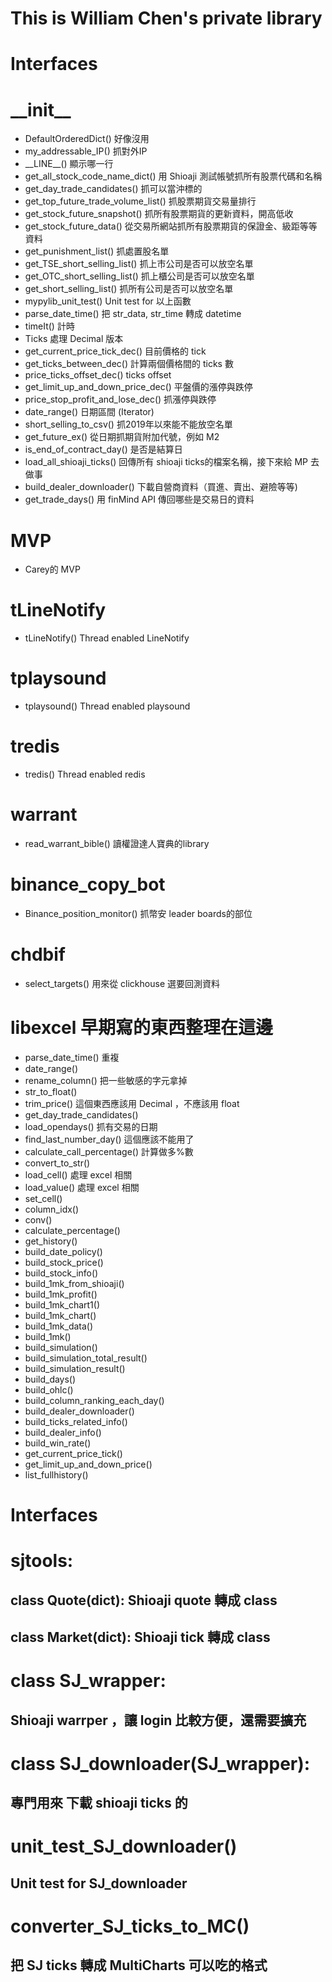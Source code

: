 
# This is William Chen's private library

# Interfaces
# \_\_init\_\_
* DefaultOrderedDict() 好像沒用
* my_addressable_IP() 抓對外IP
* \_\_LINE\_\_() 顯示哪一行
* get_all_stock_code_name_dict() 用 Shioaji 測試帳號抓所有股票代碼和名稱
* get_day_trade_candidates() 抓可以當沖標的
* get_top_future_trade_volume_list() 抓股票期貨交易量排行
* get_stock_future_snapshot() 抓所有股票期貨的更新資料，開高低收
* get_stock_future_data() 從交易所網站抓所有股票期貨的保證金、級距等等資料
* get_punishment_list() 抓處置股名單
* get_TSE_short_selling_list() 抓上市公司是否可以放空名單
* get_OTC_short_selling_list() 抓上櫃公司是否可以放空名單
* get_short_selling_list() 抓所有公司是否可以放空名單
* mypylib_unit_test() Unit test for 以上函數
* parse_date_time() 把 str_data, str_time 轉成 datetime
* timeIt() 計時
* Ticks 處理 Decimal 版本 
* get_current_price_tick_dec() 目前價格的 tick
* get_ticks_between_dec() 計算兩個價格間的 ticks 數
* price_ticks_offset_dec() ticks offset
* get_limit_up_and_down_price_dec() 平盤價的漲停與跌停
* price_stop_profit_and_lose_dec() 抓漲停與跌停
* date_range() 日期區間 (Iterator)
* short_selling_to_csv() 抓2019年以來能不能放空名單
* get_future_ex() 從日期抓期貨附加代號，例如 M2
* is_end_of_contract_day() 是否是結算日
* load_all_shioaji_ticks() 回傳所有 shioaji ticks的檔案名稱，接下來給 MP 去做事
* build_dealer_downloader() 下載自營商資料（買進、賣出、避險等等)
* get_trade_days() 用 finMind API 傳回哪些是交易日的資料

# MVP
* Carey的 MVP

# tLineNotify
* tLineNotify() Thread enabled LineNotify

# tplaysound
* tplaysound() Thread enabled playsound

# tredis
* tredis() Thread enabled redis

# warrant
* read_warrant_bible() 讀權證達人寶典的library

# binance_copy_bot
* Binance_position_monitor() 抓幣安 leader boards的部位

# chdbif
* select_targets() 用來從 clickhouse 選要回測資料

# libexcel 早期寫的東西整理在這邊
* parse_date_time() 重複
* date_range() 
* rename_column() 把一些敏感的字元拿掉
* str_to_float()
* trim_price() 這個東西應該用 Decimal ，不應該用 float
* get_day_trade_candidates()
* load_opendays() 抓有交易的日期
* find_last_number_day() 這個應該不能用了
* calculate_call_percentage() 計算做多%數
* convert_to_str()
* load_cell() 處理 excel 相關
* load_value() 處理 excel 相關
* set_cell()
* column_idx()
* conv()
* calculate_percentage()
* get_history()
* build_date_policy()
* build_stock_price()
* build_stock_info()
* build_1mk_from_shioaji()
* build_1mk_profit()
* build_1mk_chart1()
* build_1mk_chart()
* build_1mk_data()
* build_1mk()
* build_simulation()
* build_simulation_total_result()
* build_simulation_result()
* build_days() 
* build_ohlc()
* build_column_ranking_each_day()
* build_dealer_downloader()
* build_ticks_related_info()
* build_dealer_info()
* build_win_rate()
* get_current_price_tick()
* get_limit_up_and_down_price()
* list_fullhistory()

# Interfaces

# sjtools:
## class Quote(dict): Shioaji quote 轉成 class
## class Market(dict): Shioaji tick 轉成 class
#
# class SJ_wrapper:
## Shioaji warrper ，讓 login 比較方便，還需要擴充
#
# class SJ_downloader(SJ_wrapper):
## 專門用來 下載 shioaji ticks 的
#
#
# unit_test_SJ_downloader()
## Unit test for SJ_downloader 
#
#
# converter_SJ_ticks_to_MC()
## 把 SJ ticks 轉成 MultiCharts 可以吃的格式


